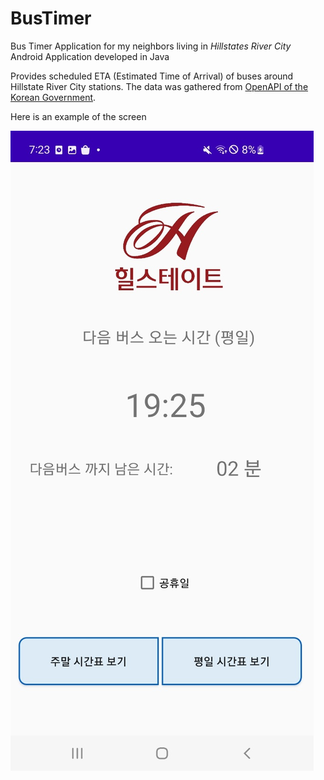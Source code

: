 # BusTimer

Bus Timer Application for my neighbors living in *Hillstates River City*
Android Application developed in Java


Provides scheduled ETA (Estimated Time of Arrival) of buses around Hillstate River City stations.
The data was gathered from [OpenAPI of the Korean Government](https://www.data.go.kr/data/15034888/fileData.do?recommendDataYn=Y).

Here is an example of the screen

![screen1](detail2.jpg)
